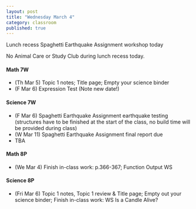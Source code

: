 ```yaml
---
layout: post
title: "Wednesday March 4"
category: classroom
published: true
---
```

<div class="alert alert-info" role="alert">
<p>Lunch recess Spaghetti Earthquake Assignment workshop today</p>
</div>

<div class="alert alert-danger" role="alert">
<p>No Animal Care or Study Club during lunch recess today.</p>
</div>

#### Math 7W
* (Th Mar 5) Topic 1 notes; Title page; Empty your science binder
* (F Mar 6) Expression Test (Note new date!)

#### Science 7W
* (F Mar 6) Spaghetti Earthquake Assignment earthquake testing (structures have to be finished at the start of the class, no build time will be provided during class)
* (W Mar 11) Spaghetti Earthquake Assignment final report due
* TBA

#### Math 8P
* (We Mar 4) Finish in-class work: p.366-367; Function Output WS

#### Science 8P
* (Fri Mar 6) Topic 1 notes, Topic 1 review & Title page; Empty out your science binder; Finish in-class work: WS Is a Candle Alive?
